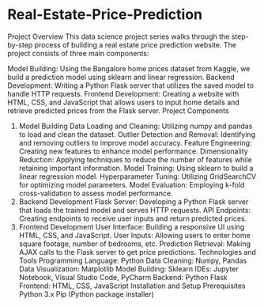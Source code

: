 # Real-Estate-Price-Prediction
Project Overview
This data science project series walks through the step-by-step process of building a real estate price prediction website. The project consists of three main components:

Model Building: Using the Bangalore home prices dataset from Kaggle, we build a prediction model using sklearn and linear regression.
Backend Development: Writing a Python Flask server that utilizes the saved model to handle HTTP requests.
Frontend Development: Creating a website with HTML, CSS, and JavaScript that allows users to input home details and retrieve predicted prices from the Flask server.
Project Components
1. Model Building
Data Loading and Cleaning: Utilizing numpy and pandas to load and clean the dataset.
Outlier Detection and Removal: Identifying and removing outliers to improve model accuracy.
Feature Engineering: Creating new features to enhance model performance.
Dimensionality Reduction: Applying techniques to reduce the number of features while retaining important information.
Model Training: Using sklearn to build a linear regression model.
Hyperparameter Tuning: Utilizing GridSearchCV for optimizing model parameters.
Model Evaluation: Employing k-fold cross-validation to assess model performance.
2. Backend Development
Flask Server: Developing a Python Flask server that loads the trained model and serves HTTP requests.
API Endpoints: Creating endpoints to receive user inputs and return predicted prices.
3. Frontend Development
User Interface: Building a responsive UI using HTML, CSS, and JavaScript.
User Inputs: Allowing users to enter home square footage, number of bedrooms, etc.
Prediction Retrieval: Making AJAX calls to the Flask server to get price predictions.
Technologies and Tools
Programming Language: Python
Data Cleaning: Numpy, Pandas
Data Visualization: Matplotlib
Model Building: Sklearn
IDEs: Jupyter Notebook, Visual Studio Code, PyCharm
Backend: Python Flask
Frontend: HTML, CSS, JavaScript
Installation and Setup
Prerequisites
Python 3.x
Pip (Python package installer)
